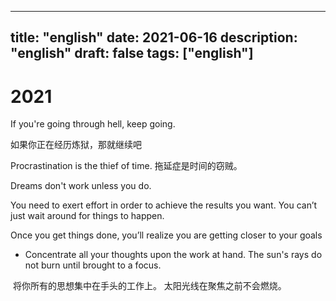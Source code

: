 
---
title: "english"
date: 2021-06-16
description: "english"
draft: false
tags: ["english"]
---




# 2021

If you're going through hell, keep going.

如果你正在经历炼狱，那就继续吧



Procrastination is the thief of time.
拖延症是时间的窃贼。



Dreams don't work unless you do.

You need to exert effort in order to achieve the results you want. You can’t just wait around for things to happen.

Once you get things done, you’ll realize you are getting closer to your goals





-  Concentrate all your thoughts upon the work at hand. The sun's rays do not burn until brought to a focus.

​      将你所有的思想集中在手头的工作上。 太阳光线在聚焦之前不会燃烧。
